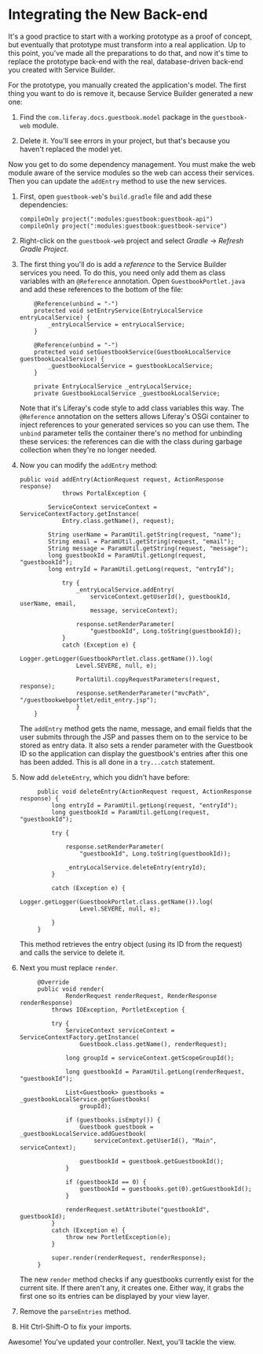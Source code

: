 # Integrating the New Back-end 

It's a good practice to start with a working prototype as a proof of concept,
but eventually that prototype must transform into a real application. Up to this
point, you've made all the preparations to do that, and now it's time to replace
the prototype back-end with the real, database-driven back-end you created with
Service Builder. 

For the prototype, you manually created the application's model. The first thing
you want to do is remove it, because Service Builder generated a new one:

1.  Find the `com.liferay.docs.guestbook.model` package in the `guestbook-web` 
    module.

2.  Delete it. You'll see errors in your project, but that's because you haven't
    replaced the model yet. 

Now you get to do some dependency management. You must make the web module aware
of the service modules so the web can access their services. Then you can update
the `addEntry` method to use the new services.

1.  First, open `guestbook-web`'s `build.gradle` file and add these dependencies:

        compileOnly project(":modules:guestbook:guestbook-api")
        compileOnly project(":modules:guestbook:guestbook-service")

2.  Right-click on the `guestbook-web` project and select *Gradle* &rarr;
    *Refresh Gradle Project*. 

3.  The first thing you'll do is add a *reference* to the Service Builder
    services you need. To do this, you need only add them as class variables
    with an `@Reference` annotation. Open `GuestbookPortlet.java` and add these
    references to the bottom of the file: 

            @Reference(unbind = "-")
            protected void setEntryService(EntryLocalService entryLocalService) {
                _entryLocalService = entryLocalService;
            }

            @Reference(unbind = "-")
            protected void setGuestbookService(GuestbookLocalService guestbookLocalService) {
                _guestbookLocalService = guestbookLocalService;
            }

            private EntryLocalService _entryLocalService;
            private GuestbookLocalService _guestbookLocalService;

    Note that it's Liferay's code style to add class variables this way. The
    `@Reference` annotation on the setters allows Liferay's OSGi container to
    inject references to your generated services so you can use them. The
    `unbind` parameter tells the container there's no method for unbinding these
    services: the references can die with the class during garbage collection
    when they're no longer needed. 

4.  Now you can modify the `addEntry` method: 

        public void addEntry(ActionRequest request, ActionResponse response)
                    throws PortalException {

                ServiceContext serviceContext = ServiceContextFactory.getInstance(
                    Entry.class.getName(), request);

                String userName = ParamUtil.getString(request, "name");
                String email = ParamUtil.getString(request, "email");
                String message = ParamUtil.getString(request, "message");
                long guestbookId = ParamUtil.getLong(request, "guestbookId");
                long entryId = ParamUtil.getLong(request, "entryId");

                    try {
                        _entryLocalService.addEntry(
                            serviceContext.getUserId(), guestbookId, userName, email,
                            message, serviceContext);

                        response.setRenderParameter(
                            "guestbookId", Long.toString(guestbookId));
                    }
                    catch (Exception e) {
                        Logger.getLogger(GuestbookPortlet.class.getName()).log(
                        Level.SEVERE, null, e);

                        PortalUtil.copyRequestParameters(request, response);
                        response.setRenderParameter("mvcPath", "/guestbookwebportlet/edit_entry.jsp");
                        }
            }

    The `addEntry` method gets the name, message, and email fields that the 
    user submits through the JSP and passes them on to the service to be stored 
    as entry data. It also sets a render parameter with the Guestbook ID so the
    application can display the guestbook's entries after this one has been
    added. This is all done in a `try...catch` statement.
 
5. Now add `deleteEntry`, which you didn't have before: 

            public void deleteEntry(ActionRequest request, ActionResponse response) {
                long entryId = ParamUtil.getLong(request, "entryId");
                long guestbookId = ParamUtil.getLong(request, "guestbookId");

                try {

                    response.setRenderParameter(
                        "guestbookId", Long.toString(guestbookId));

                    _entryLocalService.deleteEntry(entryId);
                }

                catch (Exception e) {
                    Logger.getLogger(GuestbookPortlet.class.getName()).log(
                        Level.SEVERE, null, e);
   
                }
            }

    This method retrieves the entry object (using its ID from the request) and
    calls the service to delete it.

6. Next you must replace `render`.

            @Override
            public void render(
                    RenderRequest renderRequest, RenderResponse renderResponse)
                throws IOException, PortletException {

                try {
                    ServiceContext serviceContext = ServiceContextFactory.getInstance(
                        Guestbook.class.getName(), renderRequest);

                    long groupId = serviceContext.getScopeGroupId();

                    long guestbookId = ParamUtil.getLong(renderRequest, "guestbookId");

                    List<Guestbook> guestbooks = _guestbookLocalService.getGuestbooks(
                        groupId);

                    if (guestbooks.isEmpty()) {
                        Guestbook guestbook = _guestbookLocalService.addGuestbook(
                            serviceContext.getUserId(), "Main", serviceContext);

                        guestbookId = guestbook.getGuestbookId();
                    }

                    if (guestbookId == 0) {
                        guestbookId = guestbooks.get(0).getGuestbookId();
                    }

                    renderRequest.setAttribute("guestbookId", guestbookId);
                }
                catch (Exception e) {
                    throw new PortletException(e);
                }

                super.render(renderRequest, renderResponse);
            }

    The new `render` method checks if any guestbooks currently exist for the 
    current site. If there aren't any, it creates one. Either way, it grabs the
    first one so its entries can be displayed by your view layer. 

7.  Remove the `parseEntries` method. 

8.  Hit Ctrl-Shift-O to fix your imports. 

Awesome! You've updated your controller. Next, you'll tackle the view. 

